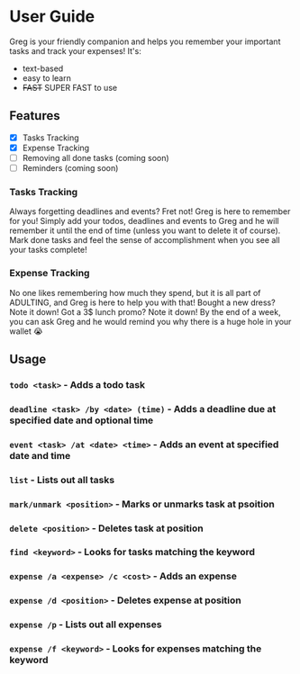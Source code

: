 # User Guide

Greg is your friendly companion and helps you remember your important tasks and track your expenses! It's:

- text-based
- easy to learn
- ~~FAST~~ SUPER FAST to use
## Features 
- [x] Tasks Tracking
- [X] Expense Tracking
- [ ] Removing all done tasks (coming soon)
- [ ] Reminders (coming soon)

### Tasks Tracking

Always forgetting deadlines and events? Fret not! Greg is here to remember for you! Simply add your todos, deadlines and events to Greg and he will remember it until the end of time (unless you want to delete it of course). Mark done tasks and feel the sense of accomplishment when you see all your tasks complete!

### Expense Tracking

No one likes remembering how much they spend, but it is all part of ADULTING, and Greg is here to help you with that! Bought a new dress? Note it down! Got a 3$ lunch promo? Note it down! By the end of a week, you can ask Greg and he would remind you why there is a huge hole in your wallet :sob:

## Usage

### `todo <task>` - Adds a todo task
### `deadline <task> /by <date> (time)` - Adds a deadline due at specified date and optional time 
### `event <task> /at <date> <time>` - Adds an event at specified date and time
### `list` - Lists out all tasks
### `mark/unmark <position>` - Marks or unmarks task at psoition
### `delete <position>` - Deletes task at position
### `find <keyword>` - Looks for tasks matching the keyword

### `expense /a <expense> /c <cost>` - Adds an expense
### `expense /d <position>` - Deletes expense at position
### `expense /p` - Lists out all expenses
### `expense /f <keyword>` - Looks for expenses matching the keyword
